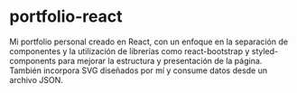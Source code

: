 # portfolio-react
Mi portfolio personal creado en React, con un enfoque en la separación de componentes y la utilización de librerías como react-bootstrap y styled-components para mejorar la estructura y presentación de la página. También incorpora SVG diseñados por mí y consume datos desde un archivo JSON.
